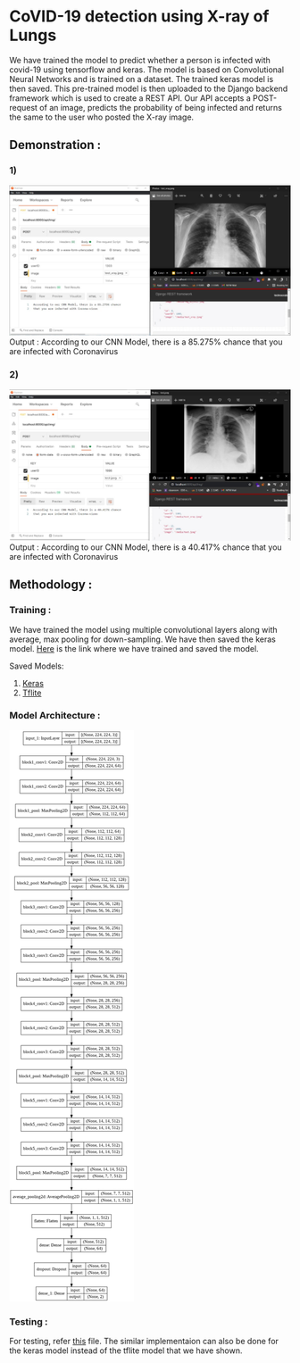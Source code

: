 # CoVID-19 detection using X-ray of Lungs 

We have trained the model to predict whether a person is infected with covid-19 using tensorflow and keras. The model is based on Convolutional Neural Networks and is trained on a dataset. The trained keras model is then saved. This pre-trained model is then uploaded to the Django backend framework which is used to create a REST API. Our API accepts a POST-request of an image, predicts the probability of being infected and returns the same to the user who posted the X-ray image.


## Demonstration : 

### 1)
<img src = "https://github.com/Technocrats-nitw/Care/blob/master/ML/Covid19_Lung_X-Ray/sample/predict1.jpeg">
Output : According to our CNN Model, there is a 85.275% chance that you are infected with Coronavirus

### 2)
<img src = "https://github.com/Technocrats-nitw/Care/blob/master/ML/Covid19_Lung_X-Ray/sample/predict2.jpeg">
Output : According to our CNN Model, there is a 40.417% chance that you are infected with Coronavirus




## Methodology :

### Training : 

We have trained the model using multiple convolutional layers along with average, max pooling for down-sampling. We have then saved the keras model. [Here](https://github.com/Technocrats-nitw/Care/blob/master/ML/Covid19_Lung_X-Ray/covid_detection_x_ray.ipynb) is the link where we have trained and saved the model.

Saved Models:
1) [Keras](https://github.com/Technocrats-nitw/Care/blob/master/ML/Covid19_Lung_X-Ray/covid19.model)
2) [Tflite](https://github.com/Technocrats-nitw/Care/blob/master/ML/Covid19_Lung_X-Ray/model.tflite)

### Model Architecture :
<img src = "https://github.com/Technocrats-nitw/Care/blob/master/ML/Covid19_Lung_X-Ray/model_architecture.png">

### Testing :

For testing, refer [this](https://github.com/Technocrats-nitw/Care/blob/master/ML/Covid19_Lung_X-Ray/Untitled.ipynb) file. The similar implementaion can also be done for the keras model instead of the tflite model that we have shown.
